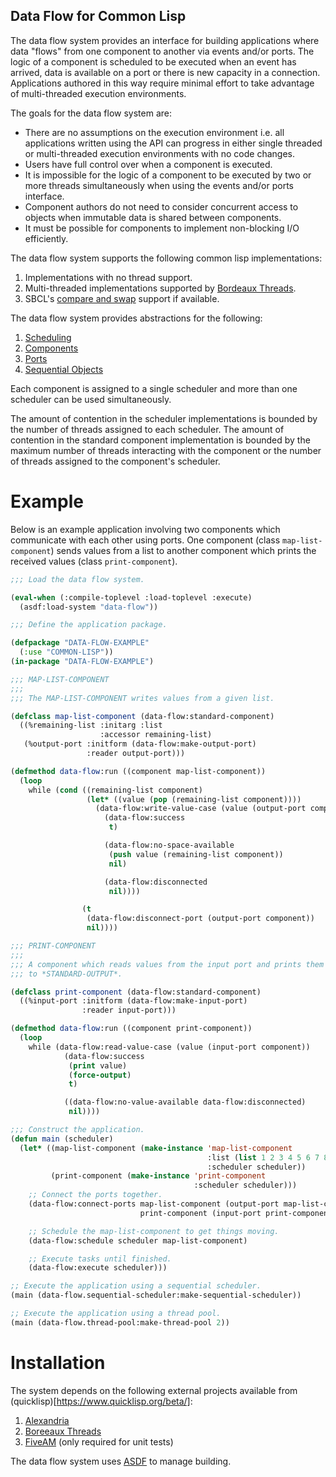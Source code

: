 Data Flow for Common Lisp
-------------------------

The data flow system provides an interface for building applications
where data "flows" from one component to another via events and/or
ports. The logic of a component is scheduled to be executed when an
event has arrived, data is available on a port or there is new
capacity in a connection. Applications authored in this way require
minimal effort to take advantage of multi-threaded execution
environments.

The goals for the data flow system are:
- There are no assumptions on the execution environment i.e. all
  applications written using the API can progress in either single
  threaded or multi-threaded execution environments with no code
  changes.
- Users have full control over when a component is executed.
- It is impossible for the logic of a component to be executed by two
  or more threads simultaneously when using the events and/or ports
  interface.
- Component authors do not need to consider concurrent access to
  objects when immutable data is shared between components.
- It must be possible for components to implement non-blocking I/O
  efficiently.

The data flow system supports the following common lisp
implementations:
1. Implementations with no thread support.
2. Multi-threaded implementations supported by [Bordeaux
   Threads](https://common-lisp.net/project/bordeaux-threads/).
3. SBCL's [compare and swap](http://www.sbcl.org/manual/#Atomic-Operations)
   support if available.

The data flow system provides abstractions for the following:
1. [Scheduling](doc/schedulers.md)
2. [Components](doc/components.md)
3. [Ports](doc/ports.md)
4. [Sequential Objects](doc/sequential-objects.md)

Each component is assigned to a single scheduler and more than one
scheduler can be used simultaneously.

The amount of contention in the scheduler implementations is bounded
by the number of threads assigned to each scheduler. The amount of
contention in the standard component implementation is bounded by the
maximum number of threads interacting with the component or the number
of threads assigned to the component's scheduler.

# Example
Below is an example application involving two components which
communicate with each other using ports. One component (class
`map-list-component`) sends values from a list to another component
which prints the received values (class `print-component`).

```lisp
;;; Load the data flow system.

(eval-when (:compile-toplevel :load-toplevel :execute)
  (asdf:load-system "data-flow"))

;;; Define the application package.

(defpackage "DATA-FLOW-EXAMPLE"
  (:use "COMMON-LISP"))
(in-package "DATA-FLOW-EXAMPLE")

;;; MAP-LIST-COMPONENT
;;;
;;; The MAP-LIST-COMPONENT writes values from a given list.

(defclass map-list-component (data-flow:standard-component)
  ((%remaining-list :initarg :list
                    :accessor remaining-list)
   (%output-port :initform (data-flow:make-output-port)
                 :reader output-port)))

(defmethod data-flow:run ((component map-list-component))
  (loop
    while (cond ((remaining-list component)
                 (let* ((value (pop (remaining-list component))))
                   (data-flow:write-value-case (value (output-port component))
                     (data-flow:success
                      t)

                     (data-flow:no-space-available
                      (push value (remaining-list component))
                      nil)

                     (data-flow:disconnected
                      nil))))

                (t
                 (data-flow:disconnect-port (output-port component))
                 nil))))

;;; PRINT-COMPONENT
;;;
;;; A component which reads values from the input port and prints them
;;; to *STANDARD-OUTPUT*.

(defclass print-component (data-flow:standard-component)
  ((%input-port :initform (data-flow:make-input-port)
                :reader input-port)))

(defmethod data-flow:run ((component print-component))
  (loop
    while (data-flow:read-value-case (value (input-port component))
            (data-flow:success
             (print value)
             (force-output)
             t)

            ((data-flow:no-value-available data-flow:disconnected)
             nil))))

;;; Construct the application.
(defun main (scheduler)
  (let* ((map-list-component (make-instance 'map-list-component
                                            :list (list 1 2 3 4 5 6 7 8 9 10)
                                            :scheduler scheduler))
         (print-component (make-instance 'print-component
                                         :scheduler scheduler)))
    ;; Connect the ports together.
    (data-flow:connect-ports map-list-component (output-port map-list-component)
                             print-component (input-port print-component))

    ;; Schedule the map-list-component to get things moving.
    (data-flow:schedule scheduler map-list-component)

    ;; Execute tasks until finished.
    (data-flow:execute scheduler)))

;; Execute the application using a sequential scheduler.
(main (data-flow.sequential-scheduler:make-sequential-scheduler))

;; Execute the application using a thread pool.
(main (data-flow.thread-pool:make-thread-pool 2))
```

# Installation
The system depends on the following external projects available from
(quicklisp)[https://www.quicklisp.org/beta/]:
1. [Alexandria](https://common-lisp.net/project/alexandria/)
2. [Boreeaux Threads](https://common-lisp.net/project/bordeaux-threads/)
3. [FiveAM](https://common-lisp.net/project/fiveam/) (only required for unit tests)

The data flow system uses
[ASDF](https://common-lisp.net/project/asdf/) to manage building.
